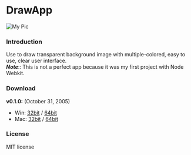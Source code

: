 # DrawApp

![My Pic](https://graph.facebook.com/100001271681217/picture?type=large "Jo Hein")

### Introduction
Use to draw transparent background image with multiple-colored, easy to use, clear user interface.  
___Note___:: This is not a perfect app because it was my first project with Node Webkit.

### Download
**v0.1.0:** (October 31, 2005)
  * Win: [32bit](http://www.mediafire.com/download/1ki7faz1edxn04w/) / [64bit](http://www.mediafire.com/download/4583ml4rx6t8qs0/)
  * Mac: [32bit](http://www.mediafire.com/) / [64bit](http://www.mediafire.com/)

### License
 MIT license
